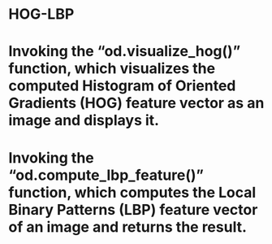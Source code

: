 # HOG-LBP
# Invoking the “od.visualize_hog()” function, which visualizes the computed Histogram of Oriented Gradients (HOG) feature vector as an image and displays it.
# Invoking the “od.compute_lbp_feature()” function, which computes the Local Binary Patterns (LBP) feature vector of an image and returns the result.
